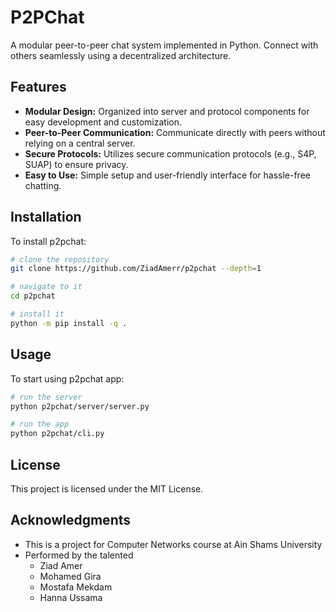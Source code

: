 # P2PChat
A modular peer-to-peer chat system implemented in Python. Connect with others seamlessly using a decentralized architecture.

## Features
- **Modular Design:** Organized into server and protocol components for easy development and customization.
- **Peer-to-Peer Communication:** Communicate directly with peers without relying on a central server.
- **Secure Protocols:** Utilizes secure communication protocols (e.g., S4P, SUAP) to ensure privacy.
- **Easy to Use:** Simple setup and user-friendly interface for hassle-free chatting.

## Installation

To install p2pchat:
```bash
# clone the repository
git clone https://github.com/ZiadAmerr/p2pchat --depth=1

# navigate to it
cd p2pchat

# install it
python -m pip install -q .
```

## Usage

To start using p2pchat app:
```bash
# run the server
python p2pchat/server/server.py

# run the app
python p2pchat/cli.py
```

## License

This project is licensed under the MIT License.

## Acknowledgments

- This is a project for Computer Networks course at Ain Shams University
- Performed by the talented
    - Ziad Amer
    - Mohamed Gira
    - Mostafa Mekdam
    - Hanna Ussama
